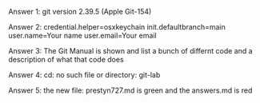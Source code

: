 Answer 1: 
git version 2.39.5 (Apple Git-154)

Answer 2:
credential.helper=osxkeychain
init.defaultbranch=main
user.name=Your name
user.email=Your email

Answer 3:
The Git Manual is shown and list a bunch of differnt code and a description of what that code does

Answer 4:
cd: no such file or directory: git-lab

Answer 5:
the  new file:   prestyn727.md  is green and the  answers.md  is red